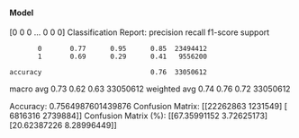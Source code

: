 #### Model
[0 0 0 ... 0 0 0]
Classification Report:
              precision    recall  f1-score   support

           0       0.77      0.95      0.85  23494412
           1       0.69      0.29      0.41   9556200

    accuracy                           0.76  33050612
   macro avg       0.73      0.62      0.63  33050612
weighted avg       0.74      0.76      0.72  33050612

Accuracy: 0.7564987601439876
Confusion Matrix:
[[22262863  1231549]
 [ 6816316  2739884]]
Confusion Matrix (%):
[[67.35991152  3.72625173]
 [20.62387226  8.28996449]]
